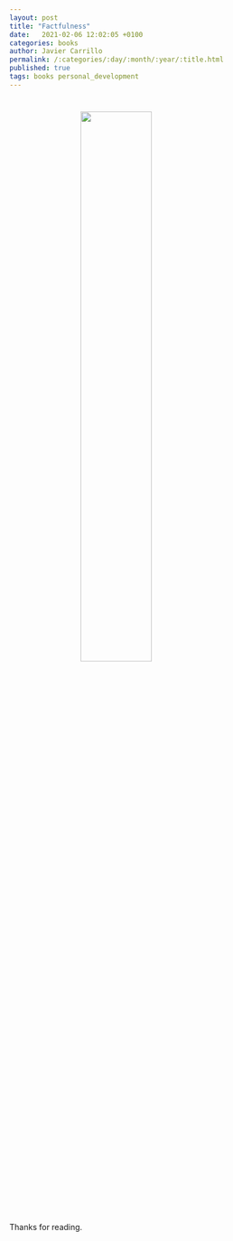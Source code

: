 ```yaml
---
layout: post
title: "Factfulness"
date:   2021-02-06 12:02:05 +0100
categories: books
author: Javier Carrillo
permalink: /:categories/:day/:month/:year/:title.html
published: true
tags: books personal_development 
---
```


<h1><img style="display: block; margin-left: auto; margin-right: auto; width: 50%" src="https://jcentercreation.github.io/JekyllPersonalWeb/assets/img/factfulness2.jpg"></h1>

<p style="text-align: justify"></p>

<p style="text-align: justify"></p>

<p style="text-align: justify"></p>

<p style="text-align: justify"></p>

<p style="text-align: justify"></p>

<p style="text-align: justify"></p>

Thanks for reading.